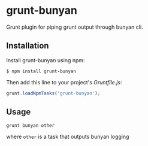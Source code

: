 grunt-bunyan
==========

Grunt plugin for piping grunt output through bunyan cli.

Installation
------------

Install grunt-bunyan using npm:

```
$ npm install grunt-bunyan
```

Then add this line to your project's *Gruntfile.js*:

```javascript
grunt.loadNpmTasks('grunt-bunyan');
```

Usage
-----
```bs
grunt bunyan other
```
where `other` is a task that outputs bunyan logging